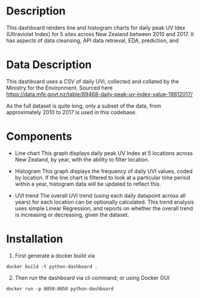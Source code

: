 # Description
This dashboard renders line and histogram charts for daily peak UV Idex (Ultraviolet Index) for 5 sites across New Zealand between 2010 and 2017. It has aspects of data cleansing, API data retrieval, EDA, prediction, and 

# Data Description
This dashboard uses a CSV of daily UVI, collected and collated by the Ministry for the Environment.
Sourced here
https://data.mfe.govt.nz/table/89468-daily-peak-uv-index-value-19812017/

As the full dataset is quite long, only a subset of the data, from approximately 2010 to 2017 is used in this codebase.

# Components

- Line chart
This graph displays daily peak UV Index at 5 locations across New Zealand, by year, with the ability to filter location.

- Histogram
This graph displays the frequency of daily UVI values, coded by location. If the line chart is filtered to look at a particular time period within a year, histogram data will be updated to reflect this.

- UVI trend
The overall UVI trend (using each daily datapoint across all years) for each location can be optionally calculated. This trend analysis uses simple Linear Regression, and reports on whether the overall trend is increasing or decreasing, given the dataset.

# Installation


1) First generate a docker build via

```
docker build -t python-dashboard .
```

2) Then run the dashboard via cli command; or using Docker GUI

```
docker run -p 8050:8050 python-dashboard   
```
